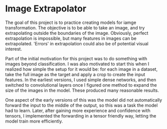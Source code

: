 # Image Extrapolator

The goal of this project is to practice creating models for iamge transformation.
The objective is to be able to take an image, and try extrapolating outside the boundaries of the image.
Obviously, perfect extrapolation is impossible, but many features in images can be extrapolated.
'Errors' in extrapolation could also be of potential visual interest.

Part of the initial motivation for this project was to do something with images beyond classification. 
I was also motivated to start this when I realized how simple the setup for it would be: for each image
in a dataset, take the full image as the target and apply a crop to create the input features.
In the earliest versions, I used simple dense networks, and then switched to convolutional layers once
I figured one method to expand the size of the images in the model. These produced many reasonable results.

One aspect of the early versions of this was the model did not automatically forward the input to the middle 
of the output, so this was a task the model had to learn. Later, after gaining more experience and confidence with tensors,
I implemented the forwarding in a tensor friendly way, letting the model train more efficiently.
